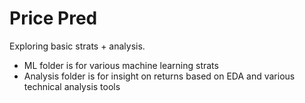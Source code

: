 # Price Pred

Exploring basic strats + analysis.
- ML folder is for various machine learning strats
- Analysis folder is for insight on returns based on EDA and various technical analysis tools
